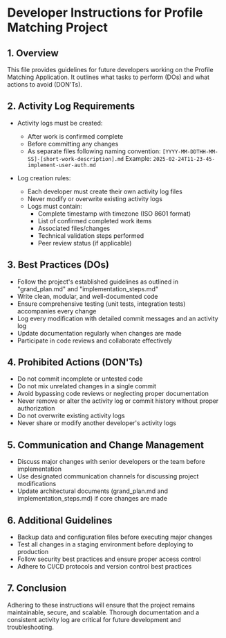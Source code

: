 # Developer Instructions for Profile Matching Project

## 1. Overview
This file provides guidelines for future developers working on the Profile Matching Application. It outlines what tasks to perform (DOs) and what actions to avoid (DON'Ts).

## 2. Activity Log Requirements
- Activity logs must be created:
  - After work is confirmed complete
  - Before committing any changes
  - As separate files following naming convention: `[YYYY-MM-DDTHH-MM-SS]-[short-work-description].md`
    Example: `2025-02-24T11-23-45-implement-user-auth.md`
  
- Log creation rules:
  - Each developer must create their own activity log files
  - Never modify or overwrite existing activity logs
  - Logs must contain:
    - Complete timestamp with timezone (ISO 8601 format)
    - List of confirmed completed work items
    - Associated files/changes
    - Technical validation steps performed
    - Peer review status (if applicable)

## 3. Best Practices (DOs)
- Follow the project's established guidelines as outlined in "grand_plan.md" and "implementation_steps.md"
- Write clean, modular, and well-documented code
- Ensure comprehensive testing (unit tests, integration tests) accompanies every change
- Log every modification with detailed commit messages and an activity log
- Update documentation regularly when changes are made
- Participate in code reviews and collaborate effectively

## 4. Prohibited Actions (DON'Ts)
- Do not commit incomplete or untested code
- Do not mix unrelated changes in a single commit
- Avoid bypassing code reviews or neglecting proper documentation
- Never remove or alter the activity log or commit history without proper authorization
- Do not overwrite existing activity logs
- Never share or modify another developer's activity logs

## 5. Communication and Change Management
- Discuss major changes with senior developers or the team before implementation
- Use designated communication channels for discussing project modifications
- Update architectural documents (grand_plan.md and implementation_steps.md) if core changes are made

## 6. Additional Guidelines
- Backup data and configuration files before executing major changes
- Test all changes in a staging environment before deploying to production
- Follow security best practices and ensure proper access control
- Adhere to CI/CD protocols and version control best practices

## 7. Conclusion
Adhering to these instructions will ensure that the project remains maintainable, secure, and scalable. Thorough documentation and a consistent activity log are critical for future development and troubleshooting.
